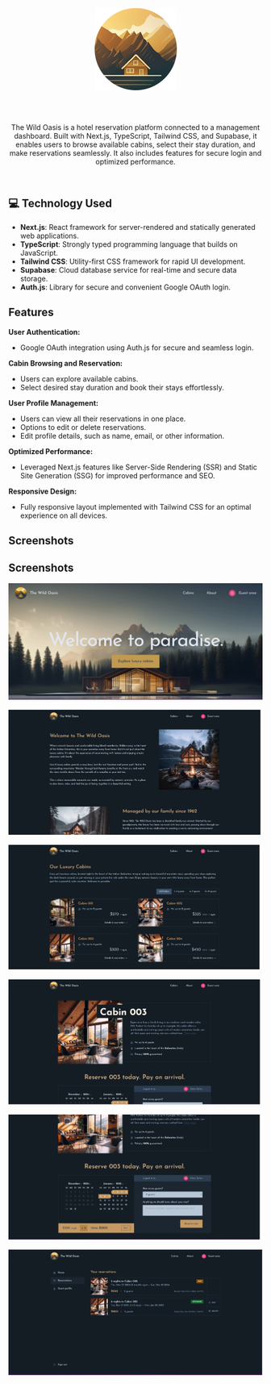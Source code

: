 <div align="center">

![Homepage Screenshot](./app/icon.png)

  <br/>
  <br/>
  <p>
   The Wild Oasis is a hotel reservation platform connected to a management dashboard. Built with Next.js, TypeScript, Tailwind CSS, and Supabase, it enables users to browse available cabins, select their stay duration, and make reservations seamlessly. It also includes features for secure login and optimized performance.
  </p>
</div>
</br>

## 💻 Technology Used

- **Next.js**: React framework for server-rendered and statically generated web applications.
- **TypeScript**: Strongly typed programming language that builds on JavaScript.
- **Tailwind CSS**: Utility-first CSS framework for rapid UI development.
- **Supabase**: Cloud database service for real-time and secure data storage.
- **Auth.js**: Library for secure and convenient Google OAuth login.

## Features

**User Authentication:**

- Google OAuth integration using Auth.js for secure and seamless login.

**Cabin Browsing and Reservation:**

- Users can explore available cabins.
- Select desired stay duration and book their stays effortlessly.

**User Profile Management:**

- Users can view all their reservations in one place.
- Options to edit or delete reservations.
- Edit profile details, such as name, email, or other information.

**Optimized Performance:**

- Leveraged Next.js features like Server-Side Rendering (SSR) and Static Site Generation (SSG) for improved performance and SEO.

**Responsive Design:**

- Fully responsive layout implemented with Tailwind CSS for an optimal experience on all devices.

## Screenshots

## Screenshots

![Homepage Screenshot](./public/Screenshots/home.jpg)
</br>
</br>
![About Page Screenshot](./public/Screenshots/about.jpg)
</br>
</br>
![Cabins Screenshot](./public/Screenshots/cabins.jpg)
</br>
</br>
![Cabin Screenshot](./public/Screenshots/cabin.jpg)
</br>
</br>
![Reservation Screenshot](./public/Screenshots/reservation.jpg)
</br>
</br>
![Profile Screenshot](./public/Screenshots/profile.jpg)

<br/>
